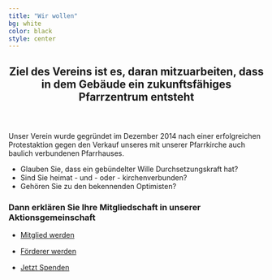 ```yaml
---
title: "Wir wollen"
bg: white
color: black
style: center
---
```

<section id="two" class="main style2">
  <div class="container">
    <div class="row 150%">
      <div class="6u 12u$(medium)">
        <header class="major">
          <h2>Ziel des Vereins ist es, daran mitzuarbeiten, dass in dem Gebäude ein zukunftsfähiges Pfarrzentrum entsteht</h2>
        </header>
        <p>
        Unser Verein wurde gegründet im Dezember 2014 nach einer erfolgreichen Protestaktion
        gegen den Verkauf unseres mit unserer Pfarrkirche auch baulich verbundenen Pfarrhauses.
        </p>
      </div>
      <div class="6u$ 12u$(medium) important(medium)">
        <ul>
        <li>
            Glauben Sie, dass ein gebündelter Wille Durchsetzungskraft hat?        </li>
        <li>
         Sind Sie heimat - und - oder - kirchenverbunden?
        </li>
        <li>
        Gehören Sie zu den bekennenden Optimisten?
         </li>
        </ul>
        <h3>Dann erklären Sie Ihre Mitgliedschaft in unserer Aktionsgemeinschaft</h3>
        <ul class="actions uniform">
          <li style="margin-top:15px;"><a href="#mitglied" rel="modal:open" class="button">Mitglied werden</a></li>
          <li style="margin-top:15px;"><a href="#foerderer" rel="modal:open" class="button">Förderer werden</a></li>                      
          <li style="margin-top:15px;"><a href="#spenden" rel="modal:open" class="button">Jetzt Spenden</a></li>
        </ul>
      </div>
    </div>
  </div>
</section>

<div id="mitglied" style="display:none;">
<h2>Mitglied werden</h2>
<p>
Bei einem Mitgliederbeitrag ( Mindestbeitrag ) von 24,-- im Jahr kann jeder mitmachen.
</p>
<a href="{{ site.github.url }}/download/foerderverein-beitritt.pdf" target="_blank" class="button special">
<i class="fa fa-file-text-o" aria-hidden="true"></i>
Formular herunterladen
</a>

</div>
  
<div id="foerderer" style="display:none;">
<h2>Förderer werden</h2>
<p>
Sie sind kein Vereinsmensch, wollen aber das Ziel unterstützen, dann sind Sie als Förderer ohne Vereinsmitgliedschaft willkommen.
</p>
<a href="{{ site.github.url }}/download/foerderverein-spende.pdf" target="_blank" class="button special">
<i class="fa fa-file-text-o" aria-hidden="true"></i>
Formular herunterladen
</a>
</div>

<div id="spenden" style="display:none;">
<h2>Spenden</h2>
<p>
Auch Spenden sind eine hilfreiche Form der wohlwollenden Unterstützung.
</p>
<a href="{{ site.github.url }}/download/foerderverein-unterstuetzer.pdf" target="_blank" class="button special">
<i class="fa fa-file-text-o" aria-hidden="true"></i>
Formular herunterladen
</a>
</div>